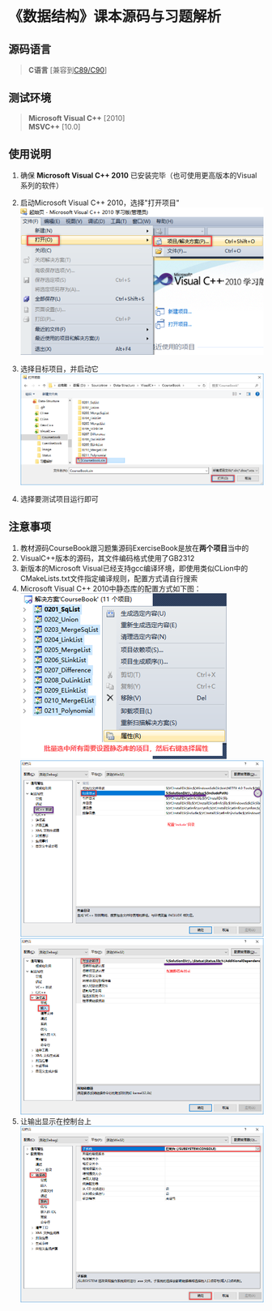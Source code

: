 # 《数据结构》课本源码与习题解析

## 源码语言

> **C语言** [兼容到[C89/C90](https://baike.baidu.com/item/c89/22224985?fr=aladdin)]    

## 测试环境

> **Microsoft Visual C++** [2010]    
> **MSVC++** [10.0]    

## 使用说明

1. 确保 **Microsoft Visual C++ 2010** 已安装完毕（也可使用更高版本的Visual系列的软件）    

2. 启动Microsoft Visual C++ 2010，选择"打开项目"    
![VC01](image/VC01.png)

3. 选择目标项目，并启动它    
![VC02](image/VC02.png)

4. 选择要测试项目运行即可    

## 注意事项

1. 教材源码CourseBook跟习题集源码ExerciseBook是放在**两个项目**当中的    
2. VisualC++版本的源码，其文件编码格式使用了GB2312    
3. 新版本的Microsoft Visual已经支持gcc编译环境，即使用类似CLion中的CMakeLists.txt文件指定编译规则，配置方式请自行搜索    
4. Microsoft Visual C++ 2010中静态库的配置方式如下图：    
![VC03](image/VC03.png)    
![VC04](image/VC04.png)    
![VC05](image/VC05.png)    
5. 让输出显示在控制台上    
![VC06](image/VC06.png)    
